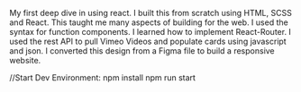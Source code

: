 My first deep dive in using react. I built this from scratch using HTML, SCSS and React. This taught me many aspects of building for the web. I used the syntax for function components. I learned how to implement React-Router. I used the rest API to pull Vimeo Videos and populate cards using javascript and json. I converted this design from a Figma file to build a responsive website.  

//Start Dev Environment:
npm install
npm run start

